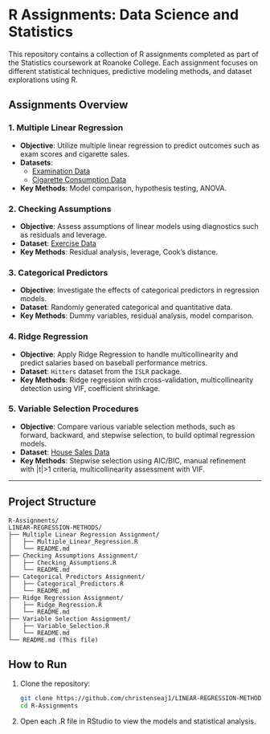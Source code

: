 # R Assignments: Data Science and Statistics

This repository contains a collection of R assignments completed as part of the Statistics coursework at Roanoke College. Each assignment focuses on different statistical techniques, predictive modeling methods, and dataset explorations using R.

## Assignments Overview

### 1. **Multiple Linear Regression**
- **Objective**: Utilize multiple linear regression to predict outcomes such as exam scores and cigarette sales.
- **Datasets**: 
  - [Examination Data](https://www1.aucegypt.edu/faculty/hadi/RABE6/Data6/Examination.Data.txt)
  - [Cigarette Consumption Data](https://www1.aucegypt.edu/faculty/hadi/RABE6/Data6/Cigarette.Consumption.txt)
- **Key Methods**: Model comparison, hypothesis testing, ANOVA.

### 2. **Checking Assumptions**
- **Objective**: Assess assumptions of linear models using diagnostics such as residuals and leverage.
- **Dataset**: [Exercise Data](https://www1.aucegypt.edu/faculty/hadi/RABE6/Data6/Exercise5.12.txt)
- **Key Methods**: Residual analysis, leverage, Cook’s distance.

### 3. **Categorical Predictors**
- **Objective**: Investigate the effects of categorical predictors in regression models.
- **Dataset**: Randomly generated categorical and quantitative data.
- **Key Methods**: Dummy variables, residual analysis, model comparison.

### 4. **Ridge Regression**
- **Objective**: Apply Ridge Regression to handle multicollinearity and predict salaries based on baseball performance metrics.
- **Dataset**: `Hitters` dataset from the `ISLR` package.
- **Key Methods**: Ridge regression with cross-validation, multicollinearity detection using VIF, coefficient shrinkage.

### 5. **Variable Selection Procedures**
- **Objective**: Compare various variable selection methods, such as forward, backward, and stepwise selection, to build optimal regression models.
- **Dataset**: [House Sales Data](http://www1.aucegypt.edu/faculty/hadi/RABE5/Data5/P329.txt)
- **Key Methods**: Stepwise selection using AIC/BIC, manual refinement with |t|>1 criteria, multicollinearity assessment with VIF.

---

## Project Structure


```
R-Assignments/
LINEAR-REGRESSION-METHODS/
├── Multiple Linear Regression Assignment/
│   ├── Multiple_Linear_Regression.R
│   └── README.md
├── Checking Assumptions Assignment/
│   ├── Checking_Assumptions.R
│   └── README.md
├── Categorical Predictors Assignment/
│   ├── Categorical_Predictors.R
│   └── README.md
├── Ridge Regression Assignment/
│   ├── Ridge_Regression.R
│   └── README.md
├── Variable Selection Assignment/
│   ├── Variable_Selection.R
│   └── README.md
└── README.md (This file)
```

## How to Run

1. Clone the repository:
   ```bash
   git clone https://github.com/christenseaj1/LINEAR-REGRESSION-METHODS.git
   cd R-Assignments

2. Open each .R file in RStudio to view the models and statistical analysis.
